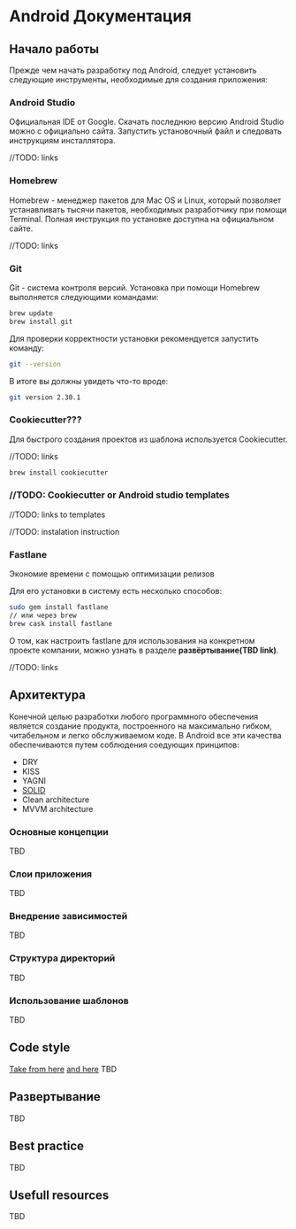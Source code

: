 # Android Документация

## Начало работы

Прежде чем начать разработку под Android, следует установить следующие инструменты, необходимые для создания приложения:

### Android Studio

Официальная IDE от Google. Скачать последнюю версию Android Studio можно с официально сайта. Запустить установочный файл и следовать инструкциям инсталлятора.

//TODO: links

### Homebrew

Homebrew - менеджер пакетов для Mac OS и Linux, который позволяет устанавливать тысячи пакетов, необходимых разработчику при помощи Terminal. Полная инструкция по установке доступна на официальном сайте. 

//TODO: links

### Git

Git - система контроля версий. Установка при помощи Homebrew выполняется следующими командами:

```bash
brew update
brew install git
```

Для проверки корректности установки рекомендуется запустить команду:

```bash
git --version
```

В итоге вы должны увидеть что-то вроде:

```bash
git version 2.30.1
```

### Cookiecutter???

Для быстрого создания проектов из шаблона используется Cookiecutter. 

//TODO: links

```bash
brew install cookiecutter
```

### //TODO: Cookiecutter or Android studio templates

//TODO: links to templates

//TODO: instalation instruction

### Fastlane

Экономие времени с помощью оптимизации релизов

Для его установки в систему есть несколько способов:

```bash
sudo gem install fastlane
// или через brew
brew cask install fastlane
```

О том, как настроить fastlane для использования на конкретном проекте компании, можно узнать в разделе **развёртывание(TBD link)**.

//TODO: links

## Архитектура

Конечной целью разработки любого программного обеспечения является создание продукта, построенного на максимально гибком, читабельном и легко обслуживаемом коде. В Android все эти качества обеспечиваются путем соблюдения соедующих принципов:

- DRY
- KISS
- YAGNI
- [SOLID](https://en.wikipedia.org/wiki/SOLID)
- Clean architecture
- MVVM architecture

### Основные концепции

TBD

### Слои приложения

TBD

### Внедрение зависимостей

TBD

### Структура директорий

TBD

### Использование шаблонов

TBD

## Code style

[Take from here](https://github.com/raywenderlich/kotlin-style-guide)
[and here](https://developer.android.com/kotlin/style-guide)
TBD

## Развертывание

TBD

## Best practice

TBD

## Usefull resources

TBD
